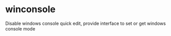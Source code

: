 # winconsole
Disable windows console quick edit, provide interface to set or get windows console mode
